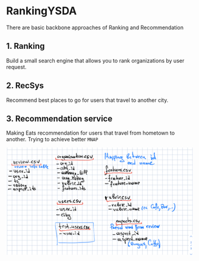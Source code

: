 # RankingYSDA
There are basic backbone approaches of Ranking and Recommendation

## 1. Ranking
Build a small search engine that allows you to rank organizations by user request.

## 2. RecSys
Recommend best places to go for users that travel to another city.

## 3. Recommendation service
Making Eats recommendation for users that travel from hometown to another. Trying to achieve better `MNAP`

![Schema](imgs/db_schema.jpeg)
